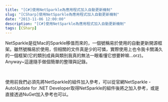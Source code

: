 ```yaml
---
title: "[C#]使用NetSparkle為應用程式加入自動更新機制"
slug: "[CSharp]使用NetSparkle為應用程式加入自動更新機制"
date: "2013-11-06 12:00:00"
description: "[C#]使用NetSparkle為應用程式加入自動更新機制"
tags: [CSharp]
---
```


<p>
	NetSparkle是從Mac的Sparkle移值而來的，一個號稱易於使用的自動更新開源框架。雖然號稱易於使用，但相關的文件真是少的可憐，實際使用上也令我卡關滿久的一個框架(它的類別成員與類別我真的無法一眼看懂它想要幹嘛...orz)。Anyway~這邊隨手做個簡單的整理與記錄。</p>
<p>
	 </p>
<p>
	使用前我們必須先將NetSparkle的組件加入參考，可以從官網NetSparkle - AutoUpdate for .NET Developer取得NetSparkle的組件後將之加入參考，或是直接透過NuGet加入參考也可以。</p>
<p>
	<img alt="image" border="0" height="431" src="\images\posts